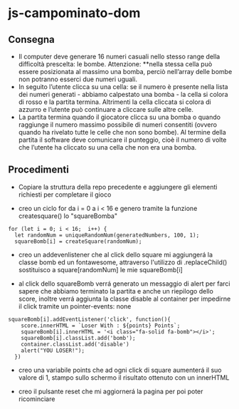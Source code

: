 js-campominato-dom
===
## **Consegna**  
- Il computer deve generare 16 numeri casuali nello stesso range della difficoltà prescelta: le bombe. Attenzione: **nella stessa cella può essere posizionata al massimo una bomba, perciò nell’array delle bombe non potranno esserci due numeri uguali.  
- In seguito l’utente clicca su una cella: se il numero è presente nella lista dei numeri generati - abbiamo calpestato una bomba - la cella si colora di rosso e la partita termina. Altrimenti la cella cliccata si colora di azzurro e l’utente può continuare a cliccare sulle altre celle.  
- La partita termina quando il giocatore clicca su una bomba o quando raggiunge il numero massimo possibile di numeri consentiti (ovvero quando ha rivelato tutte le celle che non sono bombe).
Al termine della partita il software deve comunicare il punteggio, cioè il numero di volte che l’utente ha cliccato su una cella che non era una bomba.

## Procedimenti  

 - Copiare la struttura della repo precedente e aggiungere gli elementi richiesti per completare il gioco 

- creo un ciclo for da i = 0   a i < 16 e genero tramite la funzione createsquare() lo "squareBomba" 
```
for (let i = 0; i < 16;  i++) {
  let randomNum = uniqueRandomNum(generatedNumbers, 100, 1);
  squareBomb[i] = createSquare(randomNum);
```

- creo un addevenlistener che al click dello square mi aggiungerá la classe bomb ed un fontawesome, attraverso l'utilizzo di .replaceChild() sostituisco a square[randomNum] le mie squareBomb[i]

- al click dello squareBomb verrá generato un messaggio di alert per farci sapere che abbiamo terminato la partita e anche un riepilogo dello score, inoltre verrá aggiunta la classe disable al container per impedirne il click tramite un pointer-events: none
```
squareBomb[i].addEventListener('click', function(){
    score.innerHTML = `Loser With : ${points} Points`;
    squareBomb[i].innerHTML = '<i class="fa-solid fa-bomb"></i>';
    squareBomb[i].classList.add('bomb');
    container.classList.add('disable')
    alert("YOU LOSER!");
  })
```

- creo una variabile points che ad ogni click di square aumenterá il suo valore di 1, stampo sullo schermo il risultato ottenuto con un innerHTML

- creo il pulsante reset che mi aggiornerá la pagina per poi poter ricominciare

 